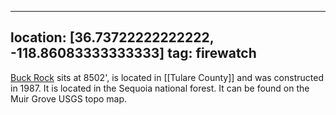 
---
location: [36.73722222222222, -118.86083333333333]
tag: firewatch
---

[Buck Rock](http://www.peakbagging.com/CALookoutPhotos/BuckRock.html) sits at 8502', is located in [[Tulare County]] and was constructed in 1987. It is located in the Sequoia national forest. It can be found on the Muir Grove USGS topo map.
